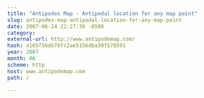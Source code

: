 ```yaml
---
title: "Antipodes Map - Antipodal location for any map point"
slug: antipodes-map-antipodal-location-for-any-map-point
date: 2007-06-24 22:27:39 -0500
category: 
external-url: http://www.antipodemap.com/
hash: a165f56db78fc2ae5156dba30f578591
year: 2007
month: 06
scheme: http
host: www.antipodemap.com
path: /

---
```




